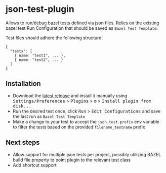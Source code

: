 # json-test-plugin

<!-- Plugin description -->
Allows to run/debug bazel tests defined via json files. Relies on the existing bazel test Run Configuration that should be saved as `Bazel Test Template`.
<!-- Plugin description end -->

Test files should adhere the following structure:

```
{
  "tests": [
    { name: "test1", ... },
    { name: "test2", ... }
  ]
}
```

## Installation

-  Download the [latest release](https://github.com/sqshq/json-test-plugin/releases/latest) and install it manually using
  <kbd>Settings/Preferences</kbd> > <kbd>Plugins</kbd> > <kbd>⚙️</kbd> > <kbd>Install plugin from disk...</kbd>
- Run the desired test once, click <kbd>Run</kbd> > <kbd>Edit Configurations</kbd> and save the last run as  `Bazel Test Template`
- Make a change to your test to accept the `json.test.prefix` env variable to filter the tests based on the provided `filename_testname` prefix

## Next steps

- Allow support for multiple json tests per project, possibly utilizing BAZEL build file property to point plugin to the relevant test class
- Add shortcut support
